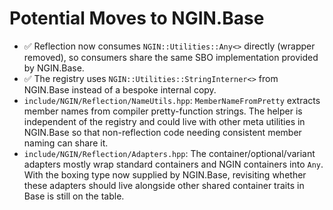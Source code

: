 # Potential Moves to NGIN.Base

- ✅ Reflection now consumes `NGIN::Utilities::Any<>` directly (wrapper removed), so consumers share the same SBO implementation provided by NGIN.Base.
- ✅ The registry uses `NGIN::Utilities::StringInterner<>` from NGIN.Base instead of a bespoke internal copy.
- `include/NGIN/Reflection/NameUtils.hpp`: `MemberNameFromPretty` extracts member names from compiler pretty-function strings. The helper is independent of the registry and could live with other meta utilities in NGIN.Base so that non-reflection code needing consistent member naming can share it.
- `include/NGIN/Reflection/Adapters.hpp`: The container/optional/variant adapters mostly wrap standard containers and NGIN containers into `Any`. With the boxing type now supplied by NGIN.Base, revisiting whether these adapters should live alongside other shared container traits in Base is still on the table.
